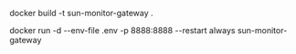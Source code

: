 docker build -t sun-monitor-gateway .

docker run -d --env-file .env -p 8888:8888 --restart always sun-monitor-gateway
